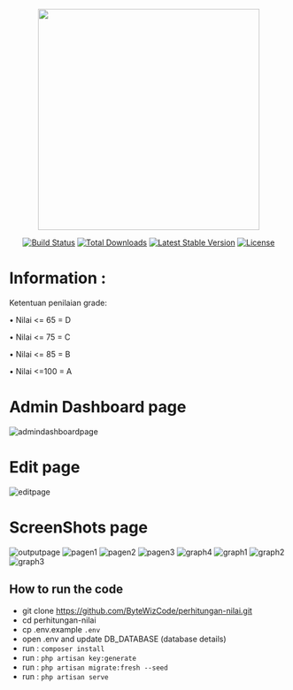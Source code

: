 <p align="center"><a href="https://laravel.com" target="_blank"><img src="https://raw.githubusercontent.com/laravel/art/master/logo-lockup/5%20SVG/2%20CMYK/1%20Full%20Color/laravel-logolockup-cmyk-red.svg" width="400"></a></p>

<p align="center">
<a href="https://travis-ci.org/laravel/framework"><img src="https://travis-ci.org/laravel/framework.svg" alt="Build Status"></a>
<a href="https://packagist.org/packages/laravel/framework"><img src="https://img.shields.io/packagist/dt/laravel/framework" alt="Total Downloads"></a>
<a href="https://packagist.org/packages/laravel/framework"><img src="https://img.shields.io/packagist/v/laravel/framework" alt="Latest Stable Version"></a>
<a href="https://packagist.org/packages/laravel/framework"><img src="https://img.shields.io/packagist/l/laravel/framework" alt="License"></a>
</p>

# Information :
Ketentuan penilaian grade:

•	Nilai <= 65 = D

•	Nilai <= 75 = C

•	Nilai <= 85 = B

•	Nilai <=100 = A

# Admin Dashboard page
![admindashboardpage](https://github.com/ByteWizCode/perhitungan-nilai/assets/136901319/d90e34eb-d28f-409d-9fa3-48b1dea821d6)

# Edit page
![editpage](https://github.com/ByteWizCode/perhitungan-nilai/assets/136901319/5f6928ed-e98b-4fec-8883-693a0d467ab5)

# ScreenShots page
![outputpage](https://github.com/ByteWizCode/perhitungan-nilai/assets/136901319/d02aabe7-4ee8-427e-aed8-ded15077759d)
![pagen1](https://github.com/ByteWizCode/perhitungan-nilai/assets/136901319/21446a77-8a7e-4c26-9623-5a4f3d7eefbd)
![pagen2](https://github.com/ByteWizCode/perhitungan-nilai/assets/136901319/351751e6-d9bc-4163-ada9-87179359d0f5)
![pagen3](https://github.com/ByteWizCode/perhitungan-nilai/assets/136901319/21a28ed5-31a1-410b-96b5-c5e93cdca132)
![graph4](https://github.com/ByteWizCode/perhitungan-nilai/assets/136901319/efe611f5-474a-4c57-afda-ebb2d87ea99b)
![graph1](https://github.com/ByteWizCode/perhitungan-nilai/assets/136901319/e5e7e232-7f1e-48be-b97b-86d4e05de757)
![graph2](https://github.com/ByteWizCode/perhitungan-nilai/assets/136901319/dd355c5c-e8e7-44a0-b6d1-ed01861b6fd1)
![graph3](https://github.com/ByteWizCode/perhitungan-nilai/assets/136901319/e01c61e8-9800-4d5b-b50e-5c0f3b1a666e)

## How to run the code
- git clone https://github.com/ByteWizCode/perhitungan-nilai.git
- cd perhitungan-nilai
- cp .env.example `.env`
- open .env and update DB_DATABASE (database details)
- run : `composer install`
- run : `php artisan key:generate`
- run : `php artisan migrate:fresh --seed`
- run : `php artisan serve`

